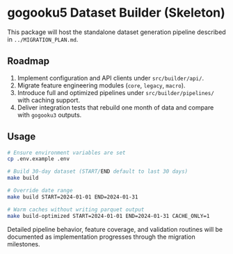 # gogooku5 Dataset Builder (Skeleton)

This package will host the standalone dataset generation pipeline described in `../MIGRATION_PLAN.md`.

## Roadmap
1. Implement configuration and API clients under `src/builder/api/`.
2. Migrate feature engineering modules (`core`, `legacy`, `macro`).
3. Introduce full and optimized pipelines under `src/builder/pipelines/` with caching support.
4. Deliver integration tests that rebuild one month of data and compare with `gogooku3` outputs.

## Usage
```bash
# Ensure environment variables are set
cp .env.example .env

# Build 30-day dataset (START/END default to last 30 days)
make build

# Override date range
make build START=2024-01-01 END=2024-01-31

# Warm caches without writing parquet output
make build-optimized START=2024-01-01 END=2024-01-31 CACHE_ONLY=1
```

Detailed pipeline behavior, feature coverage, and validation routines will be documented as implementation progresses through the migration milestones.
